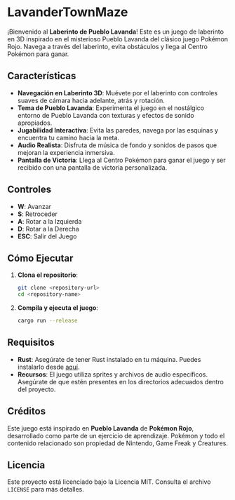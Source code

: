 # LavanderTownMaze

¡Bienvenido al **Laberinto de Pueblo Lavanda**! Este es un juego de laberinto en 3D inspirado en el misterioso Pueblo Lavanda del clásico juego Pokémon Rojo. Navega a través del laberinto, evita obstáculos y llega al Centro Pokémon para ganar.

## Características

- **Navegación en Laberinto 3D**: Muévete por el laberinto con controles suaves de cámara hacia adelante, atrás y rotación.
- **Tema de Pueblo Lavanda**: Experimenta el juego en el nostálgico entorno de Pueblo Lavanda con texturas y efectos de sonido apropiados.
- **Jugabilidad Interactiva**: Evita las paredes, navega por las esquinas y encuentra tu camino hacia la meta.
- **Audio Realista**: Disfruta de música de fondo y sonidos de pasos que mejoran la experiencia inmersiva.
- **Pantalla de Victoria**: Llega al Centro Pokémon para ganar el juego y ser recibido con una pantalla de victoria personalizada.

## Controles

- **W**: Avanzar
- **S**: Retroceder
- **A**: Rotar a la Izquierda
- **D**: Rotar a la Derecha
- **ESC**: Salir del Juego

## Cómo Ejecutar

1. **Clona el repositorio**:
    ```bash
    git clone <repository-url>
    cd <repository-name>
    ```

2. **Compila y ejecuta el juego**:
    ```bash
    cargo run --release
    ```

## Requisitos

- **Rust**: Asegúrate de tener Rust instalado en tu máquina. Puedes instalarlo desde [aquí](https://www.rust-lang.org/).
- **Recursos**: El juego utiliza sprites y archivos de audio específicos. Asegúrate de que estén presentes en los directorios adecuados dentro del proyecto.

## Créditos

Este juego está inspirado en **Pueblo Lavanda** de **Pokémon Rojo**, desarrollado como parte de un ejercicio de aprendizaje. Pokémon y todo el contenido relacionado son propiedad de Nintendo, Game Freak y Creatures.

## Licencia

Este proyecto está licenciado bajo la Licencia MIT. Consulta el archivo `LICENSE` para más detalles.
